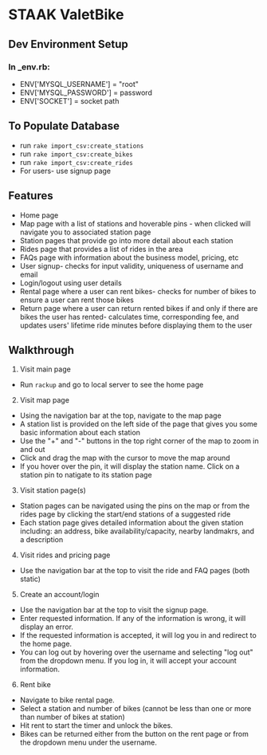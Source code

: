 # STAAK ValetBike
## Dev Environment Setup
### In _env.rb:
* ENV['MYSQL_USERNAME']   =   "root"
* ENV['MYSQL_PASSWORD']   =   password
* ENV['SOCKET'] = socket path

## To Populate Database
* run `rake import_csv:create_stations`
* run `rake import_csv:create_bikes`
* run `rake import_csv:create_rides`
* For users- use signup page

## Features
* Home page 
* Map page with a list of stations and hoverable pins - when clicked will navigate you to associated station page
* Station pages that provide go into more detail about each station
* Rides page that provides a list of rides in the area
* FAQs page with information about the business model, pricing, etc
* User signup- checks for input validity, uniqueness of username and email
* Login/logout using user details
* Rental page where a user can rent bikes- checks for number of bikes to ensure a user can rent those bikes
* Return page where a user can return rented bikes if and only if there are bikes the user has rented- calculates time, corresponding fee, and updates users' lifetime ride minutes before displaying them to the user

## Walkthrough

1. Visit main page
* Run `rackup` and go to local server to see the home page

2. Visit map page
* Using the navigation bar at the top, navigate to the map page
* A station list is provided on the left side of the page that gives you some basic information about each station
* Use the "+" and "-" buttons in the top right corner of the map to zoom in and out
* Click and drag the map with the cursor to move the map around
* If you hover over the pin, it will display the station name. Click on a station pin to natigate to its station page

3. Visit station page(s)
* Station pages can be navigated using the pins on the map or from the rides page by clicking the start/end stations of a suggested ride
* Each station page gives detailed information about the given station including: an address, bike availability/capacity, nearby landmakrs, and a description

4. Visit rides and pricing page
* Use the navigation bar at the top to visit the ride and FAQ pages (both static)

5. Create an account/login
* Use the navigation bar at the top to visit the signup page.
* Enter requested information. If any of the information is wrong, it will display an error.
* If the requested information is accepted, it will log you in and redirect to the home page.
* You can log out by hovering over the username and selecting "log out" from the dropdown menu. If you log in, it will accept your account information.

6. Rent bike
* Navigate to bike rental page.
* Select a station and number of bikes (cannot be less than one or more than number of bikes at station)
* Hit rent to start the timer and unlock the bikes.
* Bikes can be returned either from the button on the rent page or from the dropdown menu under the username.


  
